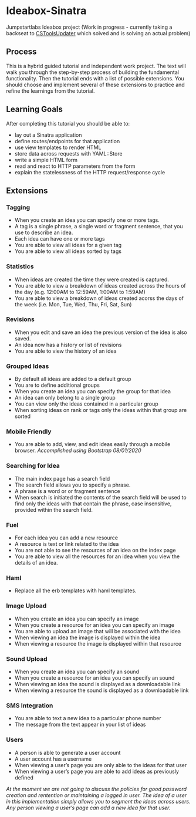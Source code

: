 # Ideabox-Sinatra
Jumpstartlabs Ideabox project (Work in progress - currently taking a backseat to [CSToolsUpdater](https://github.com/dropkickfish/CSToolsUpdater) which solved and is solving an actual problem)

## Process
This is a hybrid guided tutorial and independent work project. The text will walk you through the step-by-step process of building the fundamental functionality. Then the tutorial ends with a list of possible extensions. You should choose and implement several of these extensions to practice and refine the learnings from the tutorial.

## Learning Goals
After completing this tutorial you should be able to:

* lay out a Sinatra application
* define routes/endpoints for that application
* use view templates to render HTML
* store data across requests with YAML::Store
* write a simple HTML form
* read and react to HTTP parameters from the form
* explain the statelessness of the HTTP request/response cycle

## Extensions

### Tagging

* When you create an idea you can specify one or more tags.
* A tag is a single phrase, a single word or fragment sentence, that you use to describe an idea.
* Each idea can have one or more tags
* You are able to view all ideas for a given tag
* You are able to view all ideas sorted by tags

### Statistics

* When ideas are created the time they were created is captured.
* You are able to view a breakdown of ideas created across the hours of the day (e.g. 12:00AM to 12:59AM, 1:00AM to 1:59AM)
* You are able to view a breakdown of ideas created acorss the days of the week (i.e. Mon, Tue, Wed, Thu, Fri, Sat, Sun)

### Revisions

* When you edit and save an idea the previous version of the idea is also saved.
* An idea now has a history or list of revisions
* You are able to view the history of an idea

### Grouped Ideas

* By default all ideas are added to a default group
* You are to define additional groups
* When you create an idea you can specify the group for that idea
* An idea can only belong to a single group
* You can view only the ideas contained in a particular group
* When sorting ideas on rank or tags only the ideas within that group are sorted

### Mobile Friendly

* You are able to add, view, and edit ideas easily through a mobile browser.
_Accomplished using Bootstrap 08/01/2020_

### Searching for Idea

* The main index page has a search field
* The search field allows you to specify a phrase.
* A phrase is a word or or fragment sentence
* When search is initiated the contents of the search field will be used to find only the ideas with that contain the phrase, case insensitive, provided within the search field.

### Fuel

* For each idea you can add a new resource
* A resource is text or link related to the idea
* You are not able to see the resources of an idea on the index page
* You are able to view all the resources for an idea when you view the details of an idea.

### Haml

* Replace all the erb templates with haml templates.
 
### Image Upload

* When you create an idea you can specify an image
* When you create a resource for an idea you can specify an image
* You are able to upload an image that will be associated with the idea
* When viewing an idea the image is displayed within the idea
* When viewing a resource the image is displayed within that resource

### Sound Upload

* When you create an idea you can specify an sound
* When you create a resource for an idea you can specify an sound
* When viewing an idea the sound is displayed as a downloadable link
* When viewing a resource the sound is displayed as a downloadable link

### SMS Integration

* You are able to text a new idea to a particular phone number
* The message from the text appear in your list of ideas

### Users

* A person is able to generate a user account
* A user account has a username
* When viewing a user’s page you are only able to the ideas for that user
* When viewing a user’s page you are able to add ideas as previously defined

_At the moment we are not going to discuss the policies for good password creation and rentention or maintaining a logged in user. The idea of a user in this implementation simply allows you to segment the ideas across users. Any person viewing a user’s page can add a new idea for that user._
